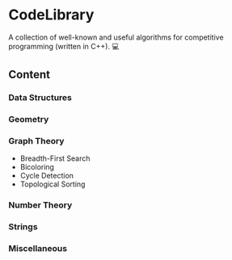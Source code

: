 # CodeLibrary
A collection of well-known and useful algorithms for competitive programming (written in C++). :computer:

## Content
### Data Structures
### Geometry
### Graph Theory
+ Breadth-First Search
+ Bicoloring
+ Cycle Detection
+ Topological Sorting
### Number Theory
### Strings
### Miscellaneous


